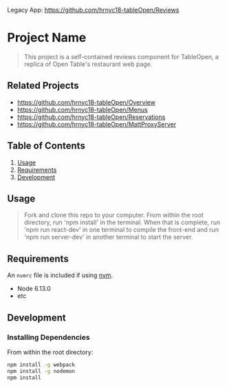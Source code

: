 Legacy App: https://github.com/hrnyc18-tableOpen/Reviews


# Project Name

> This project is a self-contained reviews component for TableOpen, a replica of Open Table's restaurant web page.

## Related Projects

  - https://github.com/hrnyc18-tableOpen/Overview
  - https://github.com/hrnyc18-tableOpen/Menus
  - https://github.com/hrnyc18-tableOpen/Reservations
  - https://github.com/hrnyc18-tableOpen/MattProxyServer

## Table of Contents

1. [Usage](#Usage)
1. [Requirements](#requirements)
1. [Development](#development)

## Usage

> Fork and clone this repo to your computer. From within the root directory, run 'npm install' in the terminal. When that is complete, run 'npm run react-dev' in one terminal to compile the front-end and run 'npm run server-dev' in another terminal to start the server.

## Requirements

An `nvmrc` file is included if using [nvm](https://github.com/creationix/nvm).

- Node 6.13.0
- etc

## Development

### Installing Dependencies

From within the root directory:

```sh
npm install -g webpack
npm install -g nodemon
npm install
```

